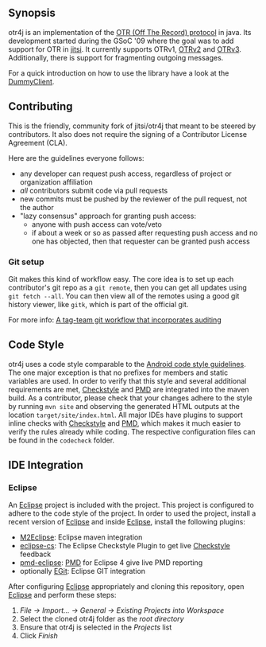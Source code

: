 ## Synopsis

otr4j is an implementation of the [OTR (Off The Record) protocol][1]
in java. Its development started during the GSoC '09
where the goal was to add support for OTR in [jitsi][2]. It currently
supports OTRv1, [OTRv2][] and [OTRv3][]. Additionally, there is support
for fragmenting outgoing messages.

For a quick introduction on how to use the library have a look at the
[DummyClient](src/test/java/net/java/otr4j/test/dummyclient/DummyClient.java).

## Contributing

This is the friendly, community fork of jitsi/otr4j that meant to be steered
by contributors.  It also does not require the signing of a Contributor
License Agreement (CLA).

Here are the guidelines everyone follows:

* any developer can request push access, regardless of project or organization affiliation
* _all_ contributors submit code via pull requests
* new commits must be pushed by the reviewer of the pull request, not the author
* "lazy consensus" approach for granting push access:
  * anyone with push access can vote/veto
  * if about a week or so as passed after requesting push access and no one has objected, then that requester can be granted push access

### Git setup

Git makes this kind of workflow easy.  The core idea is to set up each
contributor's git repo as a `git remote`, then you can get all updates using
`git fetch --all`.  You can then view all of the remotes using a good git
history viewer, like `gitk`, which is part of the official git.

For more info: [A tag-team git workflow that incorporates auditing][TagTeamGit]

## Code Style

otr4j uses a code style comparable to the [Android code style
guidelines][AndroidStyle]. The one major exception is that no prefixes for
members and static variables are used. In order to verify that this style and
several additional requirements are met, [Checkstyle] and [PMD] are integrated
into the maven build. As a contributor, please check that your changes adhere
to the style by running `mvn site` and observing the generated HTML outputs at
the location `target/site/index.html`. All major IDEs have plugins to support
inline checks with [Checkstyle] and [PMD], which makes it much easier to verify
the rules already while coding. The respective configuration files can be found
in the `codecheck` folder.

## IDE Integration

### Eclipse

An [Eclipse] project is included with the project. This project is configured
to adhere to the code style of the project. In order to used the project,
install a recent version of [Eclipse] and inside [Eclipse], install the
following plugins:
* [M2Eclipse]: Eclipse maven integration
* [eclipse-cs]: The Eclipse Checkstyle Plugin to get live [Checkstyle] feedback
* [pmd-eclipse]: [PMD] for Eclipse 4 give live PMD reporting
* optionally [EGit]: Eclipse GIT integration

After configuring [Eclipse] appropriately and cloning this repository, open
[Eclipse] and perform these steps:

1. _File -> Import... -> General -> Existing Projects into Workspace_
1. Select the cloned otr4j folder as the _root directory_
1. Ensure that otr4j is selected in the _Projects_ list
1. Click _Finish_

  [1]: https://otr.cypherpunks.ca/
  [2]: https://jitsi.org/
  [OTRv2]: https://otr.cypherpunks.ca/Protocol-v2-3.1.0.html
  [OTRv3]: https://otr.cypherpunks.ca/Protocol-v3-4.0.0.html
  [TagTeamGit]: https://guardianproject.info/2013/11/21/a-tag-team-git-workflow-that-incorporates-auditing/
  [AndroidStyle]: https://source.android.com/source/code-style.html
  [Checkstyle]: http://checkstyle.sourceforge.net/
  [PMD]: http://pmd.sourceforge.net/
  [Eclipse]: http://eclipse.org/
  [M2Eclipse]: https://www.eclipse.org/m2e/
  [eclipse-cs]: http://eclipse-cs.sourceforge.net/
  [pmd-eclipse]: http://pmd.sourceforge.net/eclipse/
  [EGit]: https://www.eclipse.org/egit/
